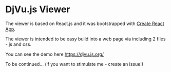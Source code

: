 # DjVu.js Viewer

The viewer is based on React.js and it was bootstrapped with [Create React App](https://github.com/facebookincubator/create-react-app).

The viewer is intended to be easy build into a web page via including 2 files - js and css.

You can see the demo here https://djvu.js.org/

To be continued... (if you want to stimulate me - create an issue!)
